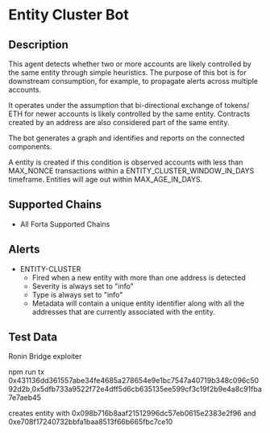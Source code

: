 # Entity Cluster Bot

## Description

This agent detects whether two or more accounts are likely controlled by the same entity through simple heuristics. The purpose of this bot is for downstream consumption, for example, to propagate alerts across multiple accounts.

It operates under the assumption that bi-directional exchange of tokens/ ETH for newer accounts is likely controlled by the same entity. Contracts created by an address are also considered part of the same entity.

The bot generates a graph and identifies and reports on the connected components.

A entity is created if this condition is observed accounts with less than MAX_NONCE transactions within a ENTITY_CLUSTER_WINDOW_IN_DAYS timeframe. Entities will age out within MAX_AGE_IN_DAYS.

## Supported Chains

- All Forta Supported Chains

## Alerts

- ENTITY-CLUSTER
  - Fired when a new entity with more than one address is detected
  - Severity is always set to "info"
  - Type is always set to "info"
  - Metadata will contain a unique entity identifier along with all the addresses that are currently associated with the entity.

## Test Data

Ronin Bridge exploiter

npm run tx 0x431136dd361557abe34fe4685a278654e9e1bc7547a40719b348c096c5092d2b,0x5dfb733a9522f72e4dff5d6cb635135ee599cf3c19f2b9e4a8c91fba7e7aeb45

creates entity with 0x098b716b8aaf21512996dc57eb0615e2383e2f96 and 0xe708f17240732bbfa1baa8513f66b665fbc7ce10